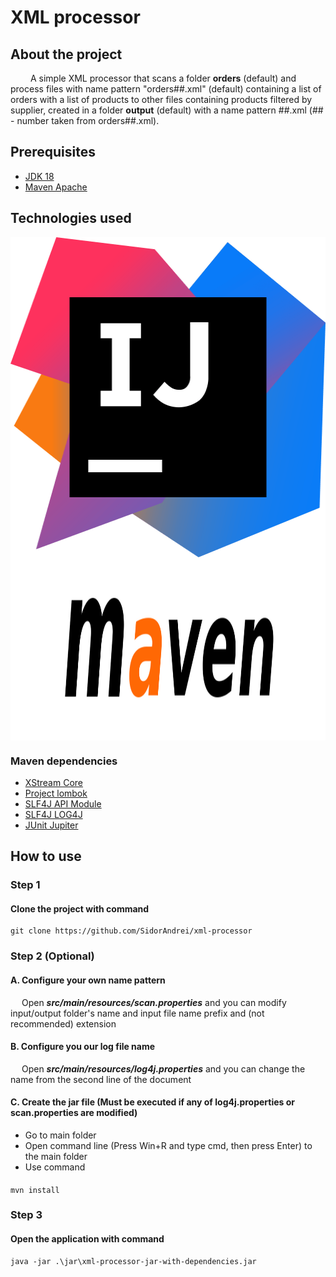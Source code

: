 # XML processor

## About the project
&emsp;&emsp; 
A simple XML processor that scans a folder **orders** (default) and process files with name pattern "orders##.xml" (default)
containing a list of orders with a list of products to other files containing products filtered by supplier, created in 
a folder **output** (default) with a name pattern <supplier>##.xml (## - number taken from orders##.xml).

## Prerequisites
- [JDK 18](https://jdk.java.net/18/)
- [Maven Apache](https://maven.apache.org/download.cgi)

## Technologies used
<div style="display: flex;flex-direction: column ;justify-content: center; ">
    <img src="assets/intellij-logo.png" height="512"  alt="IntelliJ Idea logo">
    <img src="assets/maven-logo.png" height="293" alt="maven logo">
</div>

### Maven dependencies
- [XStream Core](https://x-stream.github.io/)
- [Project lombok](https://projectlombok.org/)
- [SLF4J API Module](https://www.slf4j.org/)
- [SLF4J LOG4J](https://www.slf4j.org/)
- [JUnit Jupiter](https://junit.org/junit5/)

## How to use

### Step 1
#### Clone the project with command
    git clone https://github.com/SidorAndrei/xml-processor
### Step 2 (Optional)
#### A. Configure your own name pattern
&emsp; Open _**src/main/resources/scan.properties**_ and you can modify input/output folder's name and input file name 
prefix and (not recommended) extension

#### B. Configure you our log file name 
&emsp; Open _**src/main/resources/log4j.properties**_ and you can change the name from the second line of the document

#### C. Create the jar file (Must be executed if any of log4j.properties or scan.properties are modified)
- Go to main folder
- Open command line (Press Win+R and type cmd, then press Enter) to the main folder
- Use command

####
    mvn install
### Step 3
#### Open the application with command
    
    java -jar .\jar\xml-processor-jar-with-dependencies.jar
